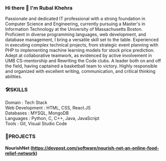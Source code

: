 ### Hi there 👋 I'm Rubal Khehra
Passionate and dedicated IT professional with a strong foundation in Computer Science and Engineering, currently pursuing a Master's in Information Technology at the University of Massachusetts Boston. Proficient in diverse programming languages, web development, and database management, I bring a versatile skill set to the table. Experienced in executing complex technical projects, from strategic event planning with PHP to implementing machine learning models for stock price prediction. Adept at collaborative teamwork, as evidenced by active involvement in UMB CS-mentorship and Rewriting the Code clubs. A leader both on and off the field, having captained a basketball team to victory. Highly responsible and organized with excellent writing, communication, and critical thinking abilities.
### 🛠️SKILLS

Domain	:                  Tech Stack  
Web Development	    :     HTML, CSS, React.JS  
Databases	       :        MYSQL, MongoDB  
Languages	       :        Python, C, C++, Java, JavaScript  
Tools	           :        Git, Visual Studio Code  

### 🔭PROJECTS
#### NourishNet (https://devpost.com/software/nourish-net-an-online-food-relief-network)
<!--
**Rubalkhehra/Rubalkhehra** is a ✨ _special_ ✨ repository because its `README.md` (this file) appears on your GitHub profile.

Here are some ideas to get you started:

- 🔭 I’m currently working on ...
- 🌱 I’m currently learning ...
- 👯 I’m looking to collaborate on ...
- 🤔 I’m looking for help with ...
- 💬 Ask me about ...
- 📫 How to reach me: ...
- 😄 Pronouns: ...
- ⚡ Fun fact: ...
-->
